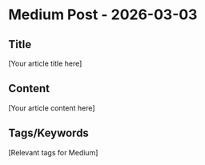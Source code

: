 # Medium Post - 2026-03-03

## Title
[Your article title here]

## Content
[Your article content here]

## Tags/Keywords
[Relevant tags for Medium]
